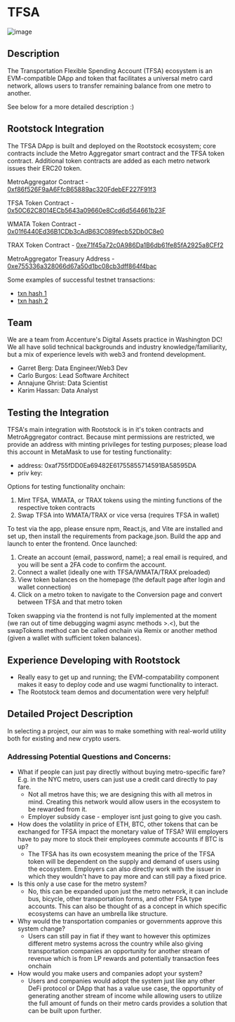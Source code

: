 # TFSA
![image](https://github.com/user-attachments/assets/9b08d30e-0258-41ea-85aa-862f70258a7c)

## Description
The Transportation Flexible Spending Account (TFSA) ecosystem is an EVM-compatible DApp and token that facilitates a universal metro card network, allows users to transfer remaining balance from one metro to another.

See below for a more detailed description :)

## Rootstock Integration
The TFSA DApp is built and deployed on the Rootstock ecosystem; core contracts include the Metro Aggregator smart contract and the TFSA token contract. Additional token contracts are added as each metro network issues their ERC20 token.

MetroAggregator Contract - [0xf86f526F9aA6FfcB65889ac320FdebEF227F91f3](https://explorer.testnet.rootstock.io/address/0xf86f526F9aA6FfcB65889ac320FdebEF227F91f3)

TFSA Token Contract - [0x50C62C8014ECb5643a09660e8Ccd6d564661b23F](https://explorer.testnet.rootstock.io/address/0x50C62C8014ECb5643a09660e8Ccd6d564661b23F)

WMATA Token Contract - [0x01f6440Ed36B1CDb3cAdB63C089fecb52Db0C8e0](https://explorer.testnet.rootstock.io/address/0x01f6440Ed36B1CDb3cAdB63C089fecb52Db0C8e0)

TRAX Token Contract - [0xe71f45a72c0A986Da1B6db61fe85fA2925a8CFf2](https://explorer.testnet.rootstock.io/address/0xe71f45a72c0A986Da1B6db61fe85fA2925a8CFf2)

MetroAggregator Treasury Address - [0xe755336a328066d67a50d1bc08cb3dff864f4bac](https://explorer.testnet.rootstock.io/address/0xe755336a328066d67a50d1bc08cb3dff864f4bac)

Some examples of successful testnet transactions:
- [txn hash 1](https://explorer.testnet.rootstock.io/...)
- [txn hash 2](https://explorer.testnet.rootstock.io/...)

## Team
We are a team from Accenture's Digital Assets practice in Washington DC! We all have solid technical backgrounds and industry knowledge/familiarity, but a mix of experience levels with web3 and frontend development.  
- Garret Berg: Data Engineer/Web3 Dev
- Carlo Burgos: Lead Software Architect
- Annajune Ghrist: Data Scientist
- Karim Hassan: Data Analyst

## Testing the Integration
TFSA's main integration with Rootstock is in it's token contracts and MetroAggregator contract. 
Because mint permissions are restricted, we provide an address with minting privileges for testing purposes; please load this account in MetaMask to use for testing functionality:
- address: 0xaf755fDD0Ea69482E61755855714591BA58595DA
- priv key: 

Options for testing functionality onchain:
1. Mint TFSA, WMATA, or TRAX tokens using the minting functions of the respective token contracts
2. Swap TFSA into WMATA/TRAX or vice versa (requires TFSA in wallet)

To test via the app, please ensure npm, React.js, and Vite are installed and set up, then install the requirements from package.json. Build the app and launch to enter the frontend. Once launched:
1. Create an account (email, password, name); a real email is required, and you will be sent a 2FA code to confirm the account.
2. Connect a wallet (ideally one with TFSA/WMATA/TRAX preloaded)
3. View token balances on the homepage (the default page after login and wallet connection)
4. Click on a metro token to navigate to the Conversion page and convert between TFSA and that metro token

Token swapping via the frontend is not fully implemented at the moment (we ran out of time debugging wagmi async methods >.<), but the swapTokens method can be called onchain via Remix or another method (given a wallet with sufficient token balances).

## Experience Developing with Rootstock

- Really easy to get up and running; the EVM-compatability component makes it easy to deploy code and use wagmi functionality to interact.
- The Rootstock team demos and documentation were very helpful!

## Detailed Project Description

In selecting a project, our aim was to make something with real-world utility both for existing and new crypto users.

### Addressing Potential Questions and Concerns:
- What if people can just pay directly without buying metro-specific fare? E.g. in the NYC metro, users can just use a credit card directly to pay fare.
  - Not all metros have this; we are designing this with all metros in mind. Creating this network would allow users in the ecosystem to be rewarded from it. 
  - Employer subsidy case - employer isnt just going to give you cash.
- How does the volatility in price of ETH, BTC, other tokens that can be exchanged for TFSA impact the monetary value of TFSA? Will employers have to pay more to stock their employees commute accounts if BTC is up?
  - The TFSA has its own ecosystem meaning the price of the TFSA token will be dependent on the supply and demand of users using the ecosystem. Employers can also directly work with the issuer in which they wouldn't have to pay more and can still pay a fixed price.
- Is this only a use case for the metro system?
  - No, this can be expanded upon just the metro network, it can include bus, bicycle, other transportation forms, and other FSA type accounts. This can also be thought of as a concept in which specific ecosystems can have an umbrella like structure.
- Why would the transportation companies or governments approve this system change?
  - Users can still pay in fiat if they want to however this optimizes different metro systems across the country while also giving transportation companies an opportunity for another stream of revenue which is from LP rewards and potentially transaction fees onchain
- How would you make users and companies adopt your system?
  - Users and companies would adopt the system just like any other DeFi protocol or DApp that has a value use case, the opportunity of generating another stream of income while allowing users to utilize the full amount of funds on their metro cards provides a solution that can be built upon further.
